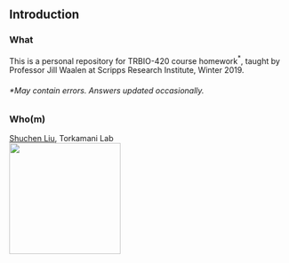 ##  Introduction

### What

This is a personal repository for TRBIO-420 course homework$^{*}$, taught by Professor Jill Waalen at Scripps Research Institute, Winter 2019.

###### **May contain errors. Answers updated occasionally.*

### Who(m)

[Shuchen Liu](https://twitter.com/liu_shu_chen), Torkamani Lab  
<img src="https://uc96b6edd6dbae0b55ae6b914685.previews.dropboxusercontent.com/p/thumb/AAWqQLapH39XNArTpWmWnoIGOlF_9Uu9MOf-bDBoDNR-0g0Uz1_5VbcX-S2Pe759J9UInqAP0B3nEiCAQZswvQ2AyxNeydkggd71Vweg4H6UxxYGAZDtIE7OekEiM6Gnk4wAoajRhZHLOd7zBN_bsGA2_7YBYvLYXTpUPVnPCfVMW7yL-YZwIkPpAvf4aUeYjgqK4_8h9ZZYfajSS5tMXAHE5naFNUGAKkb0eBXF7NBPSJYRo_7FYTEVlSisam5w3m-rpGHzSKih0xA3UqHMJBPP/p.png?size_mode=5" width="200">





